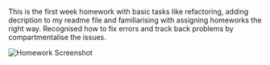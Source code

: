 This is the first week homework with basic tasks like refactoring, adding decription to my readme file and familiarising with assigning homeworks the right way. Recognised how to fix errors and track back problems by compartmentalise the issues.

![Homework Screenshot](./Week1-html-Homework/images/Screenshot%202022-04-16%20week1-homework.png)